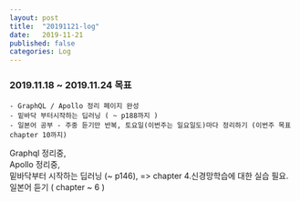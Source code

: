 ```yaml
---
layout: post
title:  "20191121-log"
date:   2019-11-21
published: false
categories: Log
---
```

### 2019.11.18 ~ 2019.11.24 목표  
    - GraphQL / Apollo 정리 페이지 완성  
    - 밑바닥 부터시작하는 딥러닝 ( ~ p188까지 )  
    - 일본어 공부 - 주중 듣기만 반복, 토요일(이번주는 일요일도)마다 정리하기 (이번주 목표 chapter 10까지)  

Graphql 정리중,  
Apollo 정리중,  
밑바닥부터 시작하는 딥러닝 (~ p146),  => chapter 4.신경망학습에 대한 실습 필요.  
일본어 듣기 ( chapter ~ 6 )